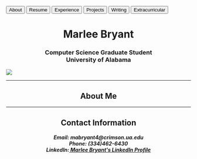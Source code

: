 <html>
  <body> 
    <button onclick="document.location='index.md'">About</button>
    <button onclick="document.location='resume.md'">Resume</button>
    <button onclick="document.location='experience.md'">Experience</button>
    <button onclick="document.location='projects.md'">Projects</button>
    <button onclick="document.location='writing.md'">Writing</button>
    <button onclick="document.location='extra.md'">Extracurricular</button>
    <h1 style="text-align:center">Marlee Bryant</h1>
    <h3 style="text-align:center">Computer Science Graduate Student<br>
      University of Alabama<br></h3>
    <img src="https://mabryant4.github.io/profile.jpg.JPG" style="text-align:center">
    <hr>
    <h2 style="text-align:center">About Me</h2>
    <hr>
    <h2 style="text-align:center">Contact Information</h2>
    <h5 style="text-align:center"><b>Email:</b> mabryant4@crimson.ua.edu <br>
    <b>Phone:</b> (334)462-6430 <br>
    <b>LinkedIn:</b><a href="https://www.linkedin.com/in/marlee-bryant"> Marlee Bryant's LinkedIn Profile</a></h5>
  </body>
<html>
